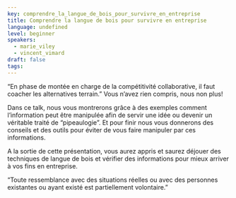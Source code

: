 ```yaml
---
key: comprendre_la_langue_de_bois_pour_survivre_en_entreprise
title: Comprendre la langue de bois pour survivre en entreprise
language: undefined
level: beginner
speakers:
  - marie_viley
  - vincent_vimard
draft: false
tags:
---
```

“En phase de montée en charge de la compétitivité collaborative, il faut coacher les alternatives terrain.”
Vous n’avez rien compris, nous non plus!  
  
Dans ce talk, nous vous montrerons grâce à des exemples comment l’information peut être manipulée afin de servir une idée ou devenir un véritable traité de “pipeaulogie”. Et pour finir nous vous donnerons des conseils et des outils pour éviter de vous faire manipuler par ces informations.  
  
A la sortie de cette présentation, vous aurez appris et saurez déjouer des techniques de langue de bois et vérifier des informations pour mieux arriver à vos fins en entreprise.   
  
“Toute ressemblance avec des situations réelles ou avec des personnes existantes ou ayant existé est partiellement volontaire.”

